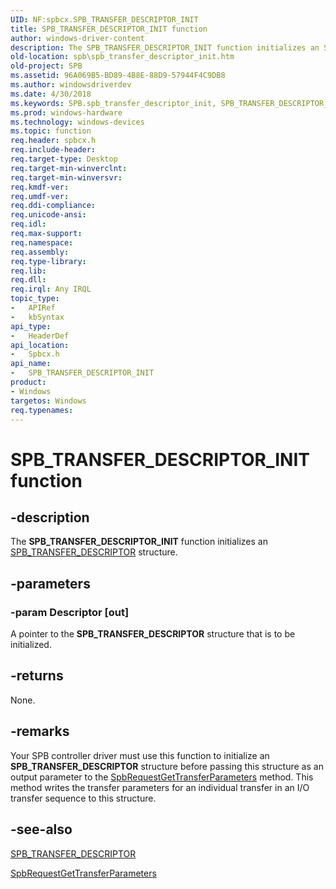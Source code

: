 ```yaml
---
UID: NF:spbcx.SPB_TRANSFER_DESCRIPTOR_INIT
title: SPB_TRANSFER_DESCRIPTOR_INIT function
author: windows-driver-content
description: The SPB_TRANSFER_DESCRIPTOR_INIT function initializes an SPB_TRANSFER_DESCRIPTOR structure.
old-location: spb\spb_transfer_descriptor_init.htm
old-project: SPB
ms.assetid: 96A069B5-BD89-4B8E-88D9-57944F4C9DB8
ms.author: windowsdriverdev
ms.date: 4/30/2018
ms.keywords: SPB.spb_transfer_descriptor_init, SPB_TRANSFER_DESCRIPTOR_INIT, SPB_TRANSFER_DESCRIPTOR_INIT function [Buses], spbcx/SPB_TRANSFER_DESCRIPTOR_INIT
ms.prod: windows-hardware
ms.technology: windows-devices
ms.topic: function
req.header: spbcx.h
req.include-header: 
req.target-type: Desktop
req.target-min-winverclnt: 
req.target-min-winversvr: 
req.kmdf-ver: 
req.umdf-ver: 
req.ddi-compliance: 
req.unicode-ansi: 
req.idl: 
req.max-support: 
req.namespace: 
req.assembly: 
req.type-library: 
req.lib: 
req.dll: 
req.irql: Any IRQL
topic_type:
-	APIRef
-	kbSyntax
api_type:
-	HeaderDef
api_location:
-	Spbcx.h
api_name:
-	SPB_TRANSFER_DESCRIPTOR_INIT
product:
- Windows
targetos: Windows
req.typenames: 
---
```


# SPB_TRANSFER_DESCRIPTOR_INIT function


## -description


The <b>SPB_TRANSFER_DESCRIPTOR_INIT</b> function initializes an  <a href="https://msdn.microsoft.com/library/windows/hardware/hh406218">SPB_TRANSFER_DESCRIPTOR</a> structure.


## -parameters




### -param Descriptor [out]

A pointer to the <b>SPB_TRANSFER_DESCRIPTOR</b> structure that is to be initialized.


## -returns



None.




## -remarks



Your SPB controller driver must use this function to initialize an <b>SPB_TRANSFER_DESCRIPTOR</b> structure before passing this structure as an output parameter to the <a href="https://msdn.microsoft.com/library/windows/hardware/hh450924">SpbRequestGetTransferParameters</a> method. This method writes the transfer parameters for an individual transfer in an I/O transfer sequence to this structure.




## -see-also




<a href="https://msdn.microsoft.com/library/windows/hardware/hh406218">SPB_TRANSFER_DESCRIPTOR</a>



<a href="https://msdn.microsoft.com/library/windows/hardware/hh450924">SpbRequestGetTransferParameters</a>
 

 


